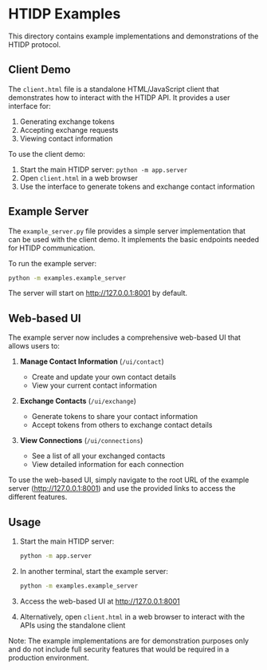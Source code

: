 # HTIDP Examples

This directory contains example implementations and demonstrations of the HTIDP protocol.

## Client Demo

The `client.html` file is a standalone HTML/JavaScript client that demonstrates how to interact with the HTIDP API. It provides a user interface for:

1. Generating exchange tokens
2. Accepting exchange requests
3. Viewing contact information

To use the client demo:

1. Start the main HTIDP server: `python -m app.server`
2. Open `client.html` in a web browser
3. Use the interface to generate tokens and exchange contact information

## Example Server

The `example_server.py` file provides a simple server implementation that can be used with the client demo. It implements the basic endpoints needed for HTIDP communication.

To run the example server:

```bash
python -m examples.example_server
```

The server will start on http://127.0.0.1:8001 by default.

## Web-based UI

The example server now includes a comprehensive web-based UI that allows users to:

1. **Manage Contact Information** (`/ui/contact`)
   - Create and update your own contact details
   - View your current contact information

2. **Exchange Contacts** (`/ui/exchange`)
   - Generate tokens to share your contact information
   - Accept tokens from others to exchange contact details

3. **View Connections** (`/ui/connections`)
   - See a list of all your exchanged contacts
   - View detailed information for each connection

To use the web-based UI, simply navigate to the root URL of the example server (http://127.0.0.1:8001) and use the provided links to access the different features.

## Usage

1. Start the main HTIDP server:
   ```bash
   python -m app.server
   ```

2. In another terminal, start the example server:
   ```bash
   python -m examples.example_server
   ```

3. Access the web-based UI at http://127.0.0.1:8001

4. Alternatively, open `client.html` in a web browser to interact with the APIs using the standalone client

Note: The example implementations are for demonstration purposes only and do not include full security features that would be required in a production environment.